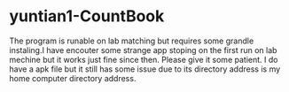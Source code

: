 # yuntian1-CountBook
The program is runable on lab matching but requires some grandle instaling.I have encouter some  strange app stoping on 
the first run on lab mechine but it works just fine since then. Please give it some patient. I do have a apk file but it still has some issue due to its directory address is my home computer directory address.

